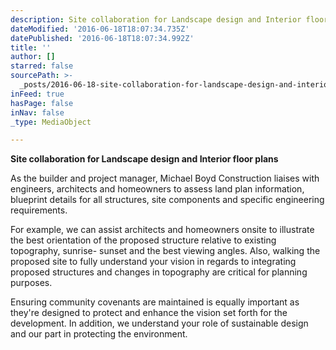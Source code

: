 ```yaml
---
description: Site collaboration for Landscape design and Interior floor plans
dateModified: '2016-06-18T18:07:34.735Z'
datePublished: '2016-06-18T18:07:34.992Z'
title: ''
author: []
starred: false
sourcePath: >-
  _posts/2016-06-18-site-collaboration-for-landscape-design-and-interior-floor-p.md
inFeed: true
hasPage: false
inNav: false
_type: MediaObject

---
```

**Site collaboration for Landscape design and Interior floor plans**

As the builder and project manager, Michael Boyd Construction liaises with engineers, architects and homeowners to assess land plan information, blueprint details for all structures, site components and specific engineering requirements.

For example, we can assist architects and homeowners onsite to illustrate the best orientation of the proposed structure relative to existing topography, sunrise- sunset and the best viewing angles. Also, walking the proposed site to fully understand your vision in regards to integrating proposed structures and changes in topography are critical for planning purposes.

Ensuring community covenants are maintained is equally important as they're designed to protect and enhance the vision set forth for the development. In addition, we understand your role of sustainable design and our part in protecting the environment.